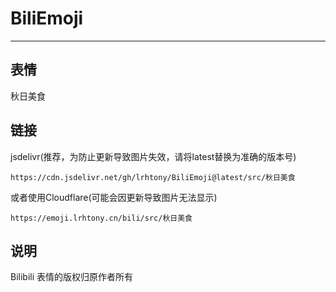 # BiliEmoji
---
## 表情
秋日美食
## 链接
jsdelivr(推荐，为防止更新导致图片失效，请将latest替换为准确的版本号)
```
https://cdn.jsdelivr.net/gh/lrhtony/BiliEmoji@latest/src/秋日美食
```
或者使用Cloudflare(可能会因更新导致图片无法显示)
```
https://emoji.lrhtony.cn/bili/src/秋日美食
```
## 说明
Bilibili 表情的版权归原作者所有

